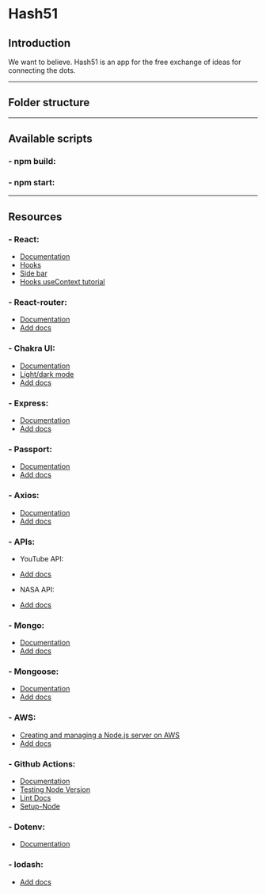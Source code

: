 # Hash51
## Introduction
We want to believe. Hash51 is an app for the free exchange of ideas for connecting the dots.

---
## Folder structure

---
## Available scripts
### - npm build:

### - npm start:

---
## Resources
### - React:
* [Documentation](https://reactjs.org/docs/getting-started.html)
* [Hooks](https://reactjs.org/docs/hooks-intro.html)
* [Side bar](https://www.youtube.com/watch?v=CXa0f4-dWi4)
* [Hooks useContext tutorial](https://www.youtube.com/watch?v=lhMKvyLRWo0&ab_channel=BenAwad)


### - React-router:
* [Documentation](https://reactrouter.com/web/example/basic)
* [Add docs]()
### - Chakra UI:
* [Documentation](https://reactrouter.com/web/example/basic)
* [Light/dark mode](https://www.youtube.com/watch?v=wI2vqXsjsIo)
* [Add docs]()
### - Express:
* [Documentation](https://expressjs.com/en/guide/routing.html)
* [Add docs]()

### - Passport:
* [Documentation](https://www.passportjs.org/docs/downloads/html/)
* [Add docs]()

### - Axios:
* [Documentation](https://axios-http.com/docs/intro)
* [Add docs]()

### - APIs:
- YouTube API:
* [Add docs]()
- NASA API:
* [Add docs]()

### - Mongo:
* [Documentation](https://docs.mongodb.com/manual/)
* [Add docs]()

### - Mongoose:
* [Documentation](https://mongoosejs.com/docs/guide.html)
* [Add docs]()


### - AWS:
* [Creating and managing a Node.js server on AWS](https://hackernoon.com/tutorial-creating-and-managing-a-node-js-server-on-aws-part-1-d67367ac5171)
* [Add docs]()

### - Github Actions:
* [Documentation](https://docs.github.com/en/actions/quickstart)
* [Testing Node Version](https://docs.github.com/en/actions/guides/building-and-testing-nodejs)
* [Lint Docs](https://github.com/sibiraj-s/action-eslint)
* [Setup-Node](https://github.com/actions/setup-node/)
### - Dotenv:
* [Documentation](https://github.com/motdotla/dotenv#readme)

### - lodash:
* [Add docs]()